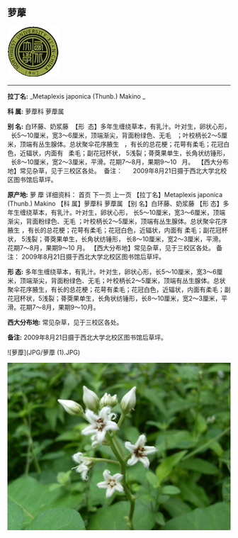 ## 萝藦

![西北大学校园网络植物志](JPG/nwu.gif)

---

**拉丁名:**  _Metaplexis japonica (Thunb.) Makino _

**科 属:** 萝藦科 萝藦属

**别 名:** 白环藤、奶浆藤
 【形  态】多年生缠绕草本，有乳汁。叶对生，卵状心形，
  长5～10厘米，宽3～6厘米，顶端渐尖，背面粉绿色、无毛
  ；叶校柄长2～5厘米，顶端有丛生腺体。总状聚伞花序腋生
  ，有长的总花梗；花萼有柔毛；花冠白色，近辐状，内面有
  柔毛；副花冠杯状， 5浅裂；蓇葖果单生，长角状纺锤形，
  长8～10厘米，宽2～3厘米，平滑。花期7～8月，果期9～10
  月。
 【西大分布地】常见杂草，见于三校区各处。
 备注：
     2009年8月21日摄于西北大学北校区图书馆后草坪。　

**原产地:** 萝 藦
详细资料： 首页 下一页 上一页 
【拉丁名】Metaplexis japonica (Thunb.) Makino
【科 属】萝藦科 萝藦属
【别 名】白环藤、奶浆藤
【形 态】多年生缠绕草本，有乳汁。叶对生，卵状心形，
 长5～10厘米，宽3～6厘米，顶端渐尖，背面粉绿色、无毛
 ；叶校柄长2～5厘米，顶端有丛生腺体。总状聚伞花序腋生
 ，有长的总花梗；花萼有柔毛；花冠白色，近辐状，内面有
 柔毛；副花冠杯状， 5浅裂；蓇葖果单生，长角状纺锤形，
 长8～10厘米，宽2～3厘米，平滑。花期7～8月，果期9～10
 月。
【西大分布地】常见杂草，见于三校区各处。
备注：
 2009年8月21日摄于西北大学北校区图书馆后草坪。　

**形  态:** 多年生缠绕草本，有乳汁。叶对生，卵状心形，长5～10厘米，宽3～6厘米，顶端渐尖，背面粉绿色、无毛；叶校柄长2～5厘米，顶端有丛生腺体。总状聚伞花序腋生，有长的总花梗；花萼有柔毛；花冠白色，近辐状，内面有柔毛；副花冠杯状，5浅裂；蓇葖果单生，长角状纺锤形，长8～10厘米，宽2～3厘米，平滑。花期7～8月，果期9～10月。

**西大分布地:** 常见杂草，见于三校区各处。

**备注:** 2009年8月21日摄于西北大学北校区图书馆后草坪。　

![萝藦](JPG/萝藦 (1).JPG) 

![萝藦](JPG/萝藦.JPG) 

